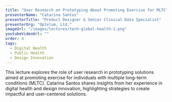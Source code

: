 ```yaml
---
title: "User Research on Prototyping About Promoting Exercise for MLTC"
presenterName: "Catarina Santos"
presenterTitle: "Product Designer & Senior Clinical Data Specialist"
presenterOrg: "Optelum, Ltd."
imageUrl: "/images/lectures/tech-global-health-1.png"
youtubeVideoUrl: ""
order: 4
tags:
  - Digital Health
  - Public Health
  - Design Innovation
---
```


This lecture explores the role of user research in prototyping solutions aimed at promoting exercise for individuals with multiple long-term conditions (MLTC). Catarina Santos shares insights from her experience in digital health and design innovation, highlighting strategies to create impactful and user-centered solutions.